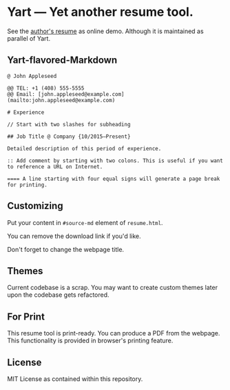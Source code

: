 # Yart — Yet another resume tool.

See the [author's resume](https://www.johneop.com/resume/) as online demo. Although it is maintained as parallel of Yart.

## Yart-flavored-Markdown

```
@ John Appleseed

@@ TEL: +1 (408) 555-5555
@@ Email: [john.appleseed@example.com](mailto:john.appleseed@example.com)

# Experience

// Start with two slashes for subheading

## Job Title @ Company {10/2015—Present}

Detailed description of this period of experience.

:: Add comment by starting with two colons. This is useful if you want to reference a URL on Internet.

==== A line starting with four equal signs will generate a page break for printing.
```

## Customizing

Put your content in `#source-md` element of `resume.html`.

You can remove the download link if you'd like.

Don't forget to change the webpage title.

## Themes

Current codebase is a scrap. You may want to create custom themes later upon the codebase gets refactored.

## For Print

This resume tool is print-ready. You can produce a PDF from the webpage. This functionality is provided in browser's printing feature.

## License

MIT License as contained within this repository.
